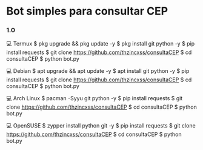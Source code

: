 <h1>Bot simples para consultar CEP</h1>
<h3>1.0</h3>

💻 Termux
$ pkg upgrade && pkg update -y
$ pkg install git python -y
$ pip install requests 
$ git clone https://github.com/thzincxss/consultaCEP
$ cd consultaCEP
$ python bot.py

💻 Debian
$ apt upgrade && apt update -y
$ apt install git python -y
$ pip install requests 
$ git clone https://github.com/thzincxss/consultaCEP
$ cd consultaCEP
$ python bot.py

💻 Arch Linux
$ pacman -Syyu git python -y
$ pip install requests 
$ git clone https://github.com/thzincxss/consultaCEP
$ cd consultaCEP
$ python bot.py

💻 OpenSUSE
$ zypper install python git -y
$ pip install requests 
$ git clone https://github.com/thzincxss/consultaCEP
$ cd consultaCEP
$ python bot.py


